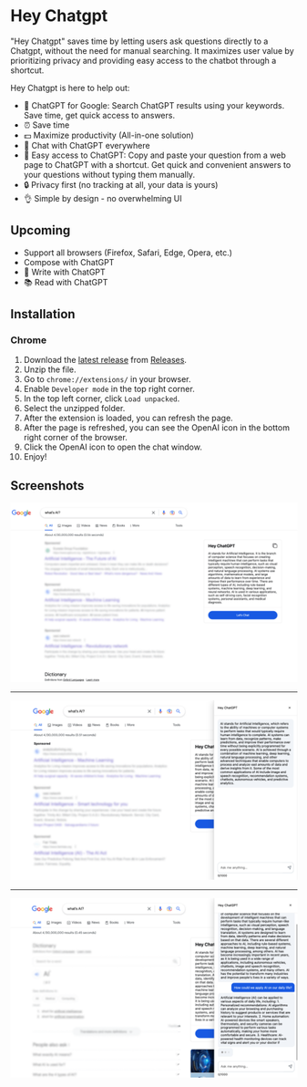 # Hey Chatgpt

"Hey Chatgpt" saves time by letting users ask questions directly to a Chatgpt, without the need for manual searching. It maximizes user value by prioritizing privacy and providing easy access to the chatbot through a shortcut.

Hey Chatgpt is here to help out:

- 🔎 ChatGPT for Google: Search ChatGPT results using your keywords. Save time, get quick access to answers.
- ⏰ Save time
- 💵 Maximize productivity (All-in-one solution)
- 🤖 Chat with ChatGPT everywhere
- 🚀 Easy access to ChatGPT: Copy and paste your question from a web page to ChatGPT with a shortcut. Get quick and convenient answers to your questions without typing them manually.
- 🔒 Privacy first (no tracking at all, your data is yours)
- 👌 Simple by design - no overwhelming UI

## Upcoming

- Support all browsers (Firefox, Safari, Edge, Opera, etc.)
- Compose with ChatGPT
- 📝 Write with ChatGPT
- 📚 Read with ChatGPT

## Installation

### Chrome

1. Download the [latest release](https://github.com/1997roylee/openai-chatgpt-everywhere-extension/releases) from [Releases](https://github.com/1997roylee/openai-chatgpt-everywhere-extension/releases).
2. Unzip the file.
3. Go to `chrome://extensions/` in your browser.
4. Enable `Developer mode` in the top right corner.
5. In the top left corner, click `Load unpacked`.
6. Select the unzipped folder.
7. After the extension is loaded, you can refresh the page.
8. After the page is refreshed, you can see the OpenAI icon in the bottom right corner of the browser.
9. Click the OpenAI icon to open the chat window.
10. Enjoy!

## Screenshots

![Screenshot](screenshots/01.png?raw=true)

---

![Screenshot](screenshots/02.png?raw=true)

---

![Screenshot](screenshots/03.png?raw=true)

